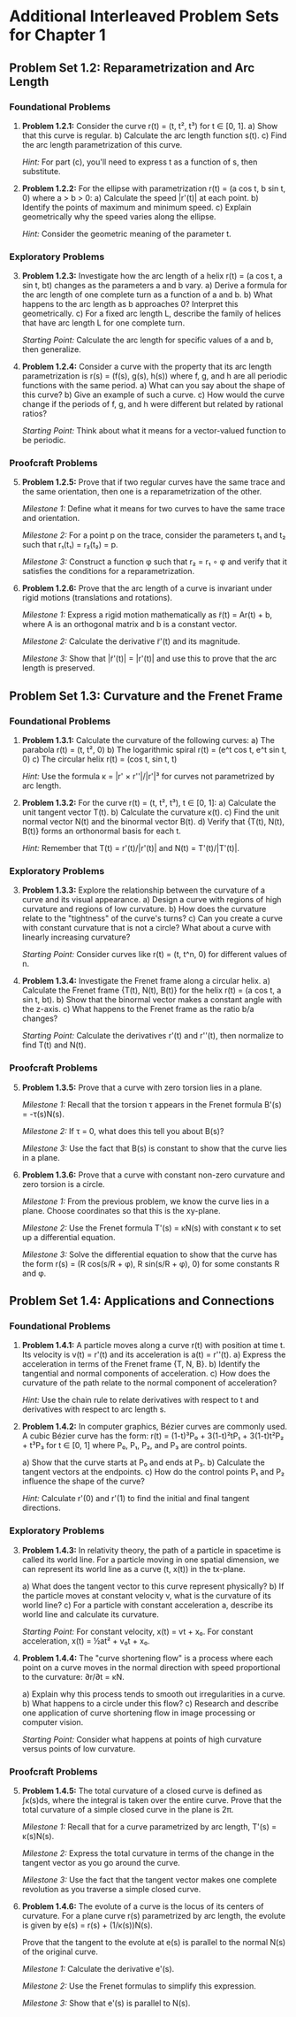 # Additional Interleaved Problem Sets for Chapter 1

## Problem Set 1.2: Reparametrization and Arc Length

### Foundational Problems

1. **Problem 1.2.1:** Consider the curve r(t) = (t, t², t³) for t ∈ [0, 1].
   a) Show that this curve is regular.
   b) Calculate the arc length function s(t).
   c) Find the arc length parametrization of this curve.
   
   *Hint:* For part (c), you'll need to express t as a function of s, then substitute.

2. **Problem 1.2.2:** For the ellipse with parametrization r(t) = (a cos t, b sin t, 0) where a > b > 0:
   a) Calculate the speed |r'(t)| at each point.
   b) Identify the points of maximum and minimum speed.
   c) Explain geometrically why the speed varies along the ellipse.
   
   *Hint:* Consider the geometric meaning of the parameter t.

### Exploratory Problems

3. **Problem 1.2.3:** Investigate how the arc length of a helix r(t) = (a cos t, a sin t, bt) changes as the parameters a and b vary.
   a) Derive a formula for the arc length of one complete turn as a function of a and b.
   b) What happens to the arc length as b approaches 0? Interpret this geometrically.
   c) For a fixed arc length L, describe the family of helices that have arc length L for one complete turn.
   
   *Starting Point:* Calculate the arc length for specific values of a and b, then generalize.

4. **Problem 1.2.4:** Consider a curve with the property that its arc length parametrization is r(s) = (f(s), g(s), h(s)) where f, g, and h are all periodic functions with the same period.
   a) What can you say about the shape of this curve?
   b) Give an example of such a curve.
   c) How would the curve change if the periods of f, g, and h were different but related by rational ratios?
   
   *Starting Point:* Think about what it means for a vector-valued function to be periodic.

### Proofcraft Problems

5. **Problem 1.2.5:** Prove that if two regular curves have the same trace and the same orientation, then one is a reparametrization of the other.
   
   *Milestone 1:* Define what it means for two curves to have the same trace and orientation.
   
   *Milestone 2:* For a point p on the trace, consider the parameters t₁ and t₂ such that r₁(t₁) = r₂(t₂) = p.
   
   *Milestone 3:* Construct a function φ such that r₂ = r₁ ∘ φ and verify that it satisfies the conditions for a reparametrization.

6. **Problem 1.2.6:** Prove that the arc length of a curve is invariant under rigid motions (translations and rotations).
   
   *Milestone 1:* Express a rigid motion mathematically as r̃(t) = Ar(t) + b, where A is an orthogonal matrix and b is a constant vector.
   
   *Milestone 2:* Calculate the derivative r̃'(t) and its magnitude.
   
   *Milestone 3:* Show that |r̃'(t)| = |r'(t)| and use this to prove that the arc length is preserved.

## Problem Set 1.3: Curvature and the Frenet Frame

### Foundational Problems

1. **Problem 1.3.1:** Calculate the curvature of the following curves:
   a) The parabola r(t) = (t, t², 0)
   b) The logarithmic spiral r(t) = (e^t cos t, e^t sin t, 0)
   c) The circular helix r(t) = (cos t, sin t, t)
   
   *Hint:* Use the formula κ = |r' × r''|/|r'|³ for curves not parametrized by arc length.

2. **Problem 1.3.2:** For the curve r(t) = (t, t², t³), t ∈ [0, 1]:
   a) Calculate the unit tangent vector T(t).
   b) Calculate the curvature κ(t).
   c) Find the unit normal vector N(t) and the binormal vector B(t).
   d) Verify that {T(t), N(t), B(t)} forms an orthonormal basis for each t.
   
   *Hint:* Remember that T(t) = r'(t)/|r'(t)| and N(t) = T'(t)/|T'(t)|.

### Exploratory Problems

3. **Problem 1.3.3:** Explore the relationship between the curvature of a curve and its visual appearance.
   a) Design a curve with regions of high curvature and regions of low curvature.
   b) How does the curvature relate to the "tightness" of the curve's turns?
   c) Can you create a curve with constant curvature that is not a circle? What about a curve with linearly increasing curvature?
   
   *Starting Point:* Consider curves like r(t) = (t, t^n, 0) for different values of n.

4. **Problem 1.3.4:** Investigate the Frenet frame along a circular helix.
   a) Calculate the Frenet frame {T(t), N(t), B(t)} for the helix r(t) = (a cos t, a sin t, bt).
   b) Show that the binormal vector makes a constant angle with the z-axis.
   c) What happens to the Frenet frame as the ratio b/a changes?
   
   *Starting Point:* Calculate the derivatives r'(t) and r''(t), then normalize to find T(t) and N(t).

### Proofcraft Problems

5. **Problem 1.3.5:** Prove that a curve with zero torsion lies in a plane.
   
   *Milestone 1:* Recall that the torsion τ appears in the Frenet formula B'(s) = -τ(s)N(s).
   
   *Milestone 2:* If τ = 0, what does this tell you about B(s)?
   
   *Milestone 3:* Use the fact that B(s) is constant to show that the curve lies in a plane.

6. **Problem 1.3.6:** Prove that a curve with constant non-zero curvature and zero torsion is a circle.
   
   *Milestone 1:* From the previous problem, we know the curve lies in a plane. Choose coordinates so that this is the xy-plane.
   
   *Milestone 2:* Use the Frenet formula T'(s) = κN(s) with constant κ to set up a differential equation.
   
   *Milestone 3:* Solve the differential equation to show that the curve has the form r(s) = (R cos(s/R + φ), R sin(s/R + φ), 0) for some constants R and φ.

## Problem Set 1.4: Applications and Connections

### Foundational Problems

1. **Problem 1.4.1:** A particle moves along a curve r(t) with position at time t. Its velocity is v(t) = r'(t) and its acceleration is a(t) = r''(t).
   a) Express the acceleration in terms of the Frenet frame {T, N, B}.
   b) Identify the tangential and normal components of acceleration.
   c) How does the curvature of the path relate to the normal component of acceleration?
   
   *Hint:* Use the chain rule to relate derivatives with respect to t and derivatives with respect to arc length s.

2. **Problem 1.4.2:** In computer graphics, Bézier curves are commonly used. A cubic Bézier curve has the form:
   r(t) = (1-t)³P₀ + 3(1-t)²tP₁ + 3(1-t)t²P₂ + t³P₃ for t ∈ [0, 1]
   where P₀, P₁, P₂, and P₃ are control points.
   
   a) Show that the curve starts at P₀ and ends at P₃.
   b) Calculate the tangent vectors at the endpoints.
   c) How do the control points P₁ and P₂ influence the shape of the curve?
   
   *Hint:* Calculate r'(0) and r'(1) to find the initial and final tangent directions.

### Exploratory Problems

3. **Problem 1.4.3:** In relativity theory, the path of a particle in spacetime is called its world line. For a particle moving in one spatial dimension, we can represent its world line as a curve (t, x(t)) in the tx-plane.
   
   a) What does the tangent vector to this curve represent physically?
   b) If the particle moves at constant velocity v, what is the curvature of its world line?
   c) For a particle with constant acceleration a, describe its world line and calculate its curvature.
   
   *Starting Point:* For constant velocity, x(t) = vt + x₀. For constant acceleration, x(t) = ½at² + v₀t + x₀.

4. **Problem 1.4.4:** The "curve shortening flow" is a process where each point on a curve moves in the normal direction with speed proportional to the curvature: ∂r/∂t = κN.
   
   a) Explain why this process tends to smooth out irregularities in a curve.
   b) What happens to a circle under this flow?
   c) Research and describe one application of curve shortening flow in image processing or computer vision.
   
   *Starting Point:* Consider what happens at points of high curvature versus points of low curvature.

### Proofcraft Problems

5. **Problem 1.4.5:** The total curvature of a closed curve is defined as ∫κ(s)ds, where the integral is taken over the entire curve. Prove that the total curvature of a simple closed curve in the plane is 2π.
   
   *Milestone 1:* Recall that for a curve parametrized by arc length, T'(s) = κ(s)N(s).
   
   *Milestone 2:* Express the total curvature in terms of the change in the tangent vector as you go around the curve.
   
   *Milestone 3:* Use the fact that the tangent vector makes one complete revolution as you traverse a simple closed curve.

6. **Problem 1.4.6:** The evolute of a curve is the locus of its centers of curvature. For a plane curve r(s) parametrized by arc length, the evolute is given by e(s) = r(s) + (1/κ(s))N(s).
   
   Prove that the tangent to the evolute at e(s) is parallel to the normal N(s) of the original curve.
   
   *Milestone 1:* Calculate the derivative e'(s).
   
   *Milestone 2:* Use the Frenet formulas to simplify this expression.
   
   *Milestone 3:* Show that e'(s) is parallel to N(s).
